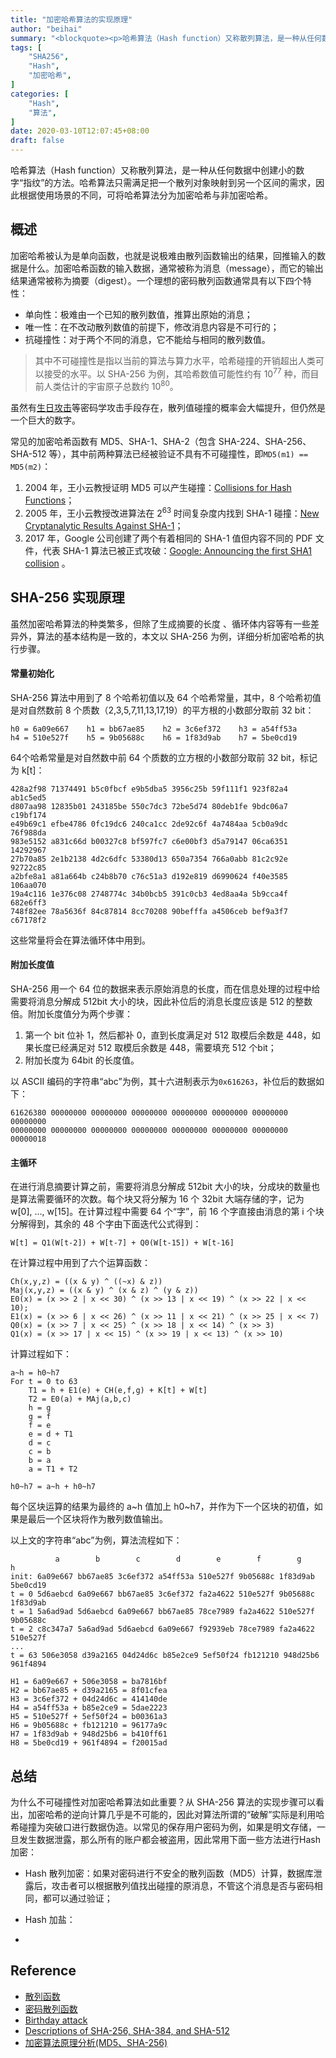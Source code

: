 ```yaml
---
title: "加密哈希算法的实现原理"
author: "beihai"
summary: "<blockquote><p>哈希算法（Hash function）又称散列算法，是一种从任何数据中创建小的数字“指纹”的方法。哈希算法只需满足把一个散列对象映射到另一个区间的需求，因此根据使用场景的不同，可将哈希算法分为加密哈希与非加密哈希。</p></blockquote>"
tags: [
    "SHA256",
    "Hash",
    "加密哈希",
]
categories: [
    "Hash",
    "算法",
]
date: 2020-03-10T12:07:45+08:00
draft: false
---
```


哈希算法（Hash function）又称散列算法，是一种从任何数据中创建小的数字“指纹”的方法。哈希算法只需满足把一个散列对象映射到另一个区间的需求，因此根据使用场景的不同，可将哈希算法分为加密哈希与非加密哈希。

## 概述

加密哈希被认为是单向函数，也就是说极难由散列函数输出的结果，回推输入的数据是什么。加密哈希函数的输入数据，通常被称为消息（message），而它的输出结果通常被称为摘要（digest）。一个理想的密码散列函数通常具有以下四个特性：

- 单向性：极难由一个已知的散列数值，推算出原始的消息；
- 唯一性：在不改动散列数值的前提下，修改消息内容是不可行的；
- 抗碰撞性：对于两个不同的消息，它不能给与相同的散列数值。

> 其中不可碰撞性是指以当前的算法与算力水平，哈希碰撞的开销超出人类可以接受的水平。以 SHA-256 为例，其哈希数值可能性约有 10<sup>77</sup> 种，而目前人类估计的宇宙原子总数约 10<sup>80</sup>。 

虽然有[生日攻击](https://juejin.im/post/5ce6b828f265da1bba58dd9e#heading-1)等密码学攻击手段存在，散列值碰撞的概率会大幅提升，但仍然是一个巨大的数字。

常见的加密哈希函数有 MD5、SHA-1、SHA-2（包含 SHA-224、SHA-256、SHA-512 等），其中前两种算法已经被验证不具有不可碰撞性，即`MD5(m1) == MD5(m2)`：

1. 2004 年，王小云教授证明 MD5 可以产生碰撞：[Collisions for Hash Functions](https://eprint.iacr.org/2004/199.pdf)；
2. 2005 年，王小云教授改进算法在 2<sup>63</sup> 时间复杂度内找到 SHA-1 碰撞：[New Cryptanalytic Results Against SHA-1](http://www.schneier.com/blog/archives/2005/08/new_cryptanalyt.html)；
3. 2017 年，Google 公司创建了两个有着相同的 SHA-1 值但内容不同的 PDF 文件，代表 SHA-1 算法已被正式攻破：[Google: Announcing the first SHA1 collision](https://security.googleblog.com/2017/02/announcing-first-sha1-collision.html) 。

## SHA-256 实现原理

虽然加密哈希算法的种类繁多，但除了生成摘要的长度 、循环体内容等有一些差异外，算法的基本结构是一致的，本文以 SHA-256 为例，详细分析加密哈希的执行步骤。

#### 常量初始化

SHA-256 算法中用到了 8 个哈希初值以及 64 个哈希常量，其中，8 个哈希初值是对自然数前 8 个质数（2,3,5,7,11,13,17,19）的平方根的小数部分取前 32 bit：

```
h0 = 6a09e667    h1 = bb67ae85    h2 = 3c6ef372    h3 = a54ff53a
h4 = 510e527f    h5 = 9b05688c    h6 = 1f83d9ab    h7 = 5be0cd19
```

64个哈希常量是对自然数中前 64 个质数的立方根的小数部分取前 32 bit，标记为 k[t]：

```
428a2f98 71374491 b5c0fbcf e9b5dba5 3956c25b 59f111f1 923f82a4 ab1c5ed5
d807aa98 12835b01 243185be 550c7dc3 72be5d74 80deb1fe 9bdc06a7 c19bf174
e49b69c1 efbe4786 0fc19dc6 240ca1cc 2de92c6f 4a7484aa 5cb0a9dc 76f988da
983e5152 a831c66d b00327c8 bf597fc7 c6e00bf3 d5a79147 06ca6351 14292967
27b70a85 2e1b2138 4d2c6dfc 53380d13 650a7354 766a0abb 81c2c92e 92722c85
a2bfe8a1 a81a664b c24b8b70 c76c51a3 d192e819 d6990624 f40e3585 106aa070
19a4c116 1e376c08 2748774c 34b0bcb5 391c0cb3 4ed8aa4a 5b9cca4f 682e6ff3
748f82ee 78a5636f 84c87814 8cc70208 90befffa a4506ceb bef9a3f7 c67178f2
```

这些常量将会在算法循环体中用到。

#### 附加长度值

 SHA-256 用一个 64 位的数据来表示原始消息的长度，而在信息处理的过程中给需要将消息分解成 512bit 大小的块，因此补位后的消息长度应该是 512 的整数倍。附加长度值分为两个步骤：

1. 第一个 bit 位补 1，然后都补 0，直到长度满足对 512 取模后余数是 448，如果长度已经满足对 512 取模后余数是 448，需要填充 512 个bit；
2. 附加长度为 64bit 的长度值。

以 ASCII 编码的字符串“abc”为例，其十六进制表示为`0x616263`，补位后的数据如下：

```
61626380 00000000 00000000 00000000 00000000 00000000 00000000 00000000
00000000 00000000 00000000 00000000 00000000 00000000 00000000 00000018
```

#### 主循环

在进行消息摘要计算之前，需要将消息分解成 512bit 大小的块，分成块的数量也是算法需要循环的次数。每个块又将分解为 16 个 32bit 大端存储的字，记为w[0], …, w[15]。在计算过程中需要 64 个“字”，前 16 个字直接由消息的第 i 个块分解得到，其余的 48 个字由下面迭代公式得到：

```
W[t] = Q1(W[t-2]) + W[t-7] + Q0(W[t-15]) + W[t-16]
```

在计算过程中用到了六个运算函数：

```
Ch(x,y,z) = ((x & y) ^ ((~x) & z))
Maj(x,y,z) = ((x & y) ^ (x & z) ^ (y & z))
E0(x) = (x >> 2 | x << 30) ^ (x >> 13 | x << 19) ^ (x >> 22 | x << 10);
E1(x) = (x >> 6 | x << 26) ^ (x >> 11 | x << 21) ^ (x >> 25 | x << 7)
Q0(x) = (x >> 7 | x << 25) ^ (x >> 18 | x << 14) ^ (x >> 3)
Q1(x) = (x >> 17 | x << 15) ^ (x >> 19 | x << 13) ^ (x >> 10)
```

计算过程如下：

```
a~h = h0~h7
For t = 0 to 63
    T1 = h + E1(e) + CH(e,f,g) + K[t] + W[t]
    T2 = E0(a) + MAj(a,b,c)
    h = g
    g = f
    f = e
    e = d + T1
    d = c
    c = b
    b = a
    a = T1 + T2
    
h0~h7 = a~h + h0~h7
```

每个区块运算的结果为最终的 a~h 值加上 h0~h7，并作为下一个区块的初值，如果是最后一个区块将作为散列数值输出。

以上文的字符串“abc”为例，算法流程如下：

```
          a        b        c        d 	      e        f        g        h
init: 6a09e667 bb67ae85 3c6ef372 a54ff53a 510e527f 9b05688c 1f83d9ab 5be0cd19
t = 0 5d6aebcd 6a09e667 bb67ae85 3c6ef372 fa2a4622 510e527f 9b05688c 1f83d9ab
t = 1 5a6ad9ad 5d6aebcd 6a09e667 bb67ae85 78ce7989 fa2a4622 510e527f 9b05688c
t = 2 c8c347a7 5a6ad9ad 5d6aebcd 6a09e667 f92939eb 78ce7989 fa2a4622 510e527f
...
t = 63 506e3058 d39a2165 04d24d6c b85e2ce9 5ef50f24 fb121210 948d25b6 961f4894

H1 = 6a09e667 + 506e3058 = ba7816bf
H2 = bb67ae85 + d39a2165 = 8f01cfea
H3 = 3c6ef372 + 04d24d6c = 414140de
H4 = a54ff53a + b85e2ce9 = 5dae2223
H5 = 510e527f + 5ef50f24 = b00361a3
H6 = 9b05688c + fb121210 = 96177a9c
H7 = 1f83d9ab + 948d25b6 = b410ff61
H8 = 5be0cd19 + 961f4894 = f20015ad
```

## 总结

为什么不可碰撞性对加密哈希算法如此重要？从 SHA-256 算法的实现步骤可以看出，加密哈希的逆向计算几乎是不可能的，因此对算法所谓的“破解”实际是利用哈希碰撞为突破口进行数据伪造。以常见的保存用户密码为例，如果是明文存储，一旦发生数据泄露，那么所有的账户都会被盗用，因此常用下面一些方法进行Hash加密：

- Hash 散列加密：如果对密码进行不安全的散列函数（MD5）计算，数据库泄露后，攻击者可以根据散列值找出碰撞的原消息，不管这个消息是否与密码相同，都可以通过验证；

- Hash 加盐：
- 



## Reference

- [散列函数](https://zh.wikipedia.org/wiki/%E6%95%A3%E5%88%97%E5%87%BD%E6%95%B8)
- [密码散列函数](https://zh.wikipedia.org/wiki/%E5%AF%86%E7%A2%BC%E9%9B%9C%E6%B9%8A%E5%87%BD%E6%95%B8)
- [Birthday attack](https://en.wikipedia.org/wiki/Birthday_attack)
- [Descriptions of SHA-256, SHA-384, and SHA-512](http://www.iwar.org.uk/comsec/resources/cipher/sha256-384-512.pdf)
- [加密算法原理分析(MD5、SHA-256)](https://juejin.im/post/5ce6b828f265da1bba58dd9e#heading-1)